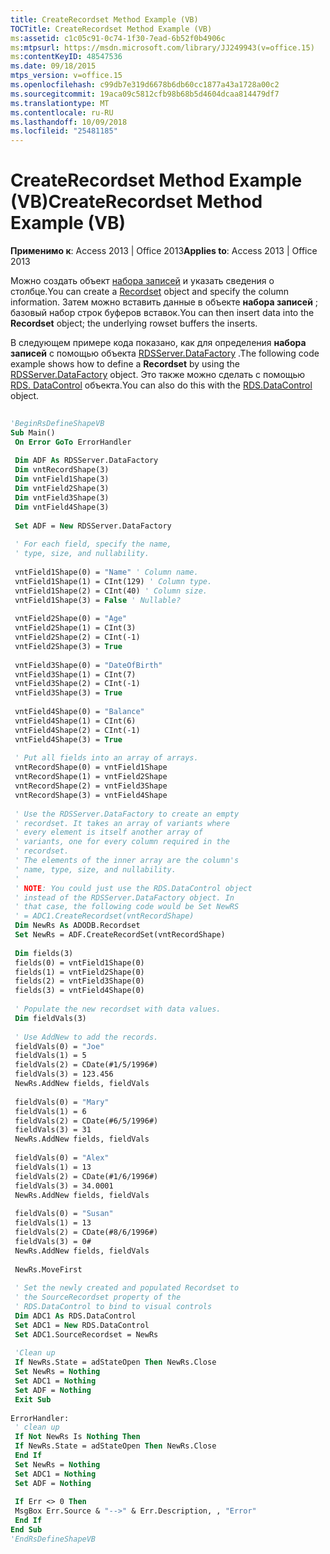 ```yaml
---
title: CreateRecordset Method Example (VB)
TOCTitle: CreateRecordset Method Example (VB)
ms:assetid: c1c05c91-0c74-1f30-7ead-6b52f0b4906c
ms:mtpsurl: https://msdn.microsoft.com/library/JJ249943(v=office.15)
ms:contentKeyID: 48547536
ms.date: 09/18/2015
mtps_version: v=office.15
ms.openlocfilehash: c99db7e319d6678b6db60cc1877a43a1728a00c2
ms.sourcegitcommit: 19aca09c5812cfb98b68b5d4604dcaa814479df7
ms.translationtype: MT
ms.contentlocale: ru-RU
ms.lasthandoff: 10/09/2018
ms.locfileid: "25481185"
---
```

# <a name="createrecordset-method-example-vb"></a><span data-ttu-id="5a5d5-102">CreateRecordset Method Example (VB)</span><span class="sxs-lookup"><span data-stu-id="5a5d5-102">CreateRecordset Method Example (VB)</span></span>


<span data-ttu-id="5a5d5-103">**Применимо к**: Access 2013 | Office 2013</span><span class="sxs-lookup"><span data-stu-id="5a5d5-103">**Applies to**: Access 2013 | Office 2013</span></span>

<span data-ttu-id="5a5d5-104">Можно создать объект [набора записей](recordset-object-ado.md) и указать сведения о столбце.</span><span class="sxs-lookup"><span data-stu-id="5a5d5-104">You can create a [Recordset](recordset-object-ado.md) object and specify the column information.</span></span> <span data-ttu-id="5a5d5-105">Затем можно вставить данные в объекте **набора записей** ; базовый набор строк буферов вставок.</span><span class="sxs-lookup"><span data-stu-id="5a5d5-105">You can then insert data into the **Recordset** object; the underlying rowset buffers the inserts.</span></span>

<span data-ttu-id="5a5d5-106">В следующем примере кода показано, как для определения **набора записей** с помощью объекта [RDSServer.DataFactory](datafactory-object-rdsserver.md) .</span><span class="sxs-lookup"><span data-stu-id="5a5d5-106">The following code example shows how to define a **Recordset** by using the [RDSServer.DataFactory](datafactory-object-rdsserver.md) object.</span></span> <span data-ttu-id="5a5d5-107">Это также можно сделать с помощью [RDS. DataControl](datacontrol-object-rds.md) объекта.</span><span class="sxs-lookup"><span data-stu-id="5a5d5-107">You can also do this with the [RDS.DataControl](datacontrol-object-rds.md) object.</span></span>

```vb 
 
'BeginRsDefineShapeVB 
Sub Main() 
 On Error GoTo ErrorHandler 
 
 Dim ADF As RDSServer.DataFactory 
 Dim vntRecordShape(3) 
 Dim vntField1Shape(3) 
 Dim vntField2Shape(3) 
 Dim vntField3Shape(3) 
 Dim vntField4Shape(3) 
 
 Set ADF = New RDSServer.DataFactory 
 
 ' For each field, specify the name, 
 ' type, size, and nullability. 
 
 vntField1Shape(0) = "Name" ' Column name. 
 vntField1Shape(1) = CInt(129) ' Column type. 
 vntField1Shape(2) = CInt(40) ' Column size. 
 vntField1Shape(3) = False ' Nullable? 
 
 vntField2Shape(0) = "Age" 
 vntField2Shape(1) = CInt(3) 
 vntField2Shape(2) = CInt(-1) 
 vntField2Shape(3) = True 
 
 vntField3Shape(0) = "DateOfBirth" 
 vntField3Shape(1) = CInt(7) 
 vntField3Shape(2) = CInt(-1) 
 vntField3Shape(3) = True 
 
 vntField4Shape(0) = "Balance" 
 vntField4Shape(1) = CInt(6) 
 vntField4Shape(2) = CInt(-1) 
 vntField4Shape(3) = True 
 
 ' Put all fields into an array of arrays. 
 vntRecordShape(0) = vntField1Shape 
 vntRecordShape(1) = vntField2Shape 
 vntRecordShape(2) = vntField3Shape 
 vntRecordShape(3) = vntField4Shape 
 
 ' Use the RDSServer.DataFactory to create an empty 
 ' recordset. It takes an array of variants where 
 ' every element is itself another array of 
 ' variants, one for every column required in the 
 ' recordset. 
 ' The elements of the inner array are the column's 
 ' name, type, size, and nullability. 
 ' 
 ' NOTE: You could just use the RDS.DataControl object 
 ' instead of the RDSServer.DataFactory object. In 
 ' that case, the following code would be Set NewRS 
 ' = ADC1.CreateRecordset(vntRecordShape) 
 Dim NewRs As ADODB.Recordset 
 Set NewRs = ADF.CreateRecordSet(vntRecordShape) 
 
 Dim fields(3) 
 fields(0) = vntField1Shape(0) 
 fields(1) = vntField2Shape(0) 
 fields(2) = vntField3Shape(0) 
 fields(3) = vntField4Shape(0) 
 
 ' Populate the new recordset with data values. 
 Dim fieldVals(3) 
 
 ' Use AddNew to add the records. 
 fieldVals(0) = "Joe" 
 fieldVals(1) = 5 
 fieldVals(2) = CDate(#1/5/1996#) 
 fieldVals(3) = 123.456 
 NewRs.AddNew fields, fieldVals 
 
 fieldVals(0) = "Mary" 
 fieldVals(1) = 6 
 fieldVals(2) = CDate(#6/5/1996#) 
 fieldVals(3) = 31 
 NewRs.AddNew fields, fieldVals 
 
 fieldVals(0) = "Alex" 
 fieldVals(1) = 13 
 fieldVals(2) = CDate(#1/6/1996#) 
 fieldVals(3) = 34.0001 
 NewRs.AddNew fields, fieldVals 
 
 fieldVals(0) = "Susan" 
 fieldVals(1) = 13 
 fieldVals(2) = CDate(#8/6/1996#) 
 fieldVals(3) = 0# 
 NewRs.AddNew fields, fieldVals 
 
 NewRs.MoveFirst 
 
 ' Set the newly created and populated Recordset to 
 ' the SourceRecordset property of the 
 ' RDS.DataControl to bind to visual controls 
 Dim ADC1 As RDS.DataControl 
 Set ADC1 = New RDS.DataControl 
 Set ADC1.SourceRecordset = NewRs 
 
 'Clean up 
 If NewRs.State = adStateOpen Then NewRs.Close 
 Set NewRs = Nothing 
 Set ADC1 = Nothing 
 Set ADF = Nothing 
 Exit Sub 
 
ErrorHandler: 
 ' clean up 
 If Not NewRs Is Nothing Then 
 If NewRs.State = adStateOpen Then NewRs.Close 
 End If 
 Set NewRs = Nothing 
 Set ADC1 = Nothing 
 Set ADF = Nothing 
 
 If Err <> 0 Then 
 MsgBox Err.Source & "-->" & Err.Description, , "Error" 
 End If 
End Sub 
'EndRsDefineShapeVB 
```

